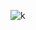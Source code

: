 ![k](https://media.discordapp.net/attachments/1145616204812267520/1147818215033032734/4e617e3b1884764ceb6e71775be2f4e5.gif)
